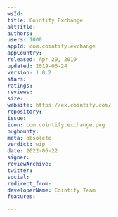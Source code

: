 ```yaml
---
wsId: 
title: Cointify Exchange
altTitle: 
authors: 
users: 1000
appId: com.cointify.exchange
appCountry: 
released: Apr 29, 2019
updated: 2019-06-24
version: 1.0.2
stars: 
ratings: 
reviews: 
size: 
website: https://ex.cointify.com/
repository: 
issue: 
icon: com.cointify.exchange.png
bugbounty: 
meta: obsolete
verdict: wip
date: 2022-06-22
signer: 
reviewArchive: 
twitter: 
social: 
redirect_from: 
developerName: Cointify Team
features: 

---
```


